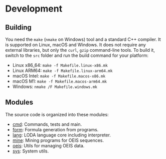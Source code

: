 # Development

## Building

You need the `make` (`nmake` on Windows) tool and a standard C++ compiler. It is supported on Linux, macOS and Windows. It does not require any external libraries, but only the `curl`, `gzip` command-line tools. To build it, switch to the `src` folder and run the build command for your platform:

* Linux x86\_64: `make -f Makefile.linux-x86.mk`
* Linux ARM64: `make -f Makefile.linux-arm64.mk`
* macOS Intel: `make -f Makefile.macos-x86.mk`
* macOS M1: `make -f Makefile.macos-arm64.mk`
* Windows: `nmake /F Makefile.windows.mk`

## Modules

The source code is organized into these modules:

* [cmd](cmd): Commands, tests and main.
* [form](form): Formula generation from programs.
* [lang](lang): LODA language core including interpreter.
* [mine](mine): Mining programs for OEIS sequences.
* [oeis](oeis): Utils for managing OEIS data.
* [sys](sys): System utils.
